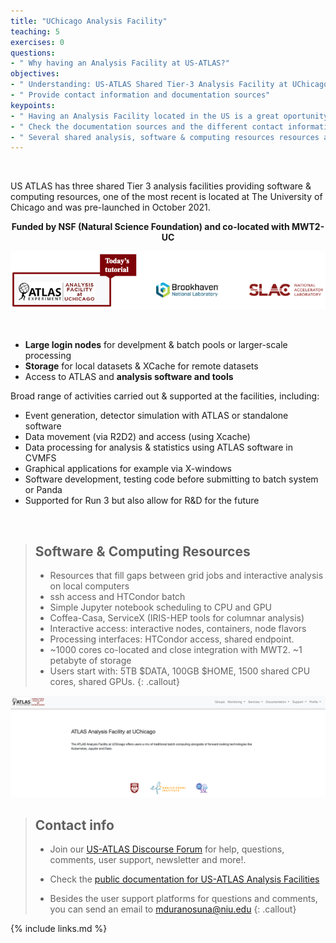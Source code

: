 ```yaml
---
title: "UChicago Analysis Facility"
teaching: 5
exercises: 0
questions:
- " Why having an Analysis Facility at US-ATLAS?"
objectives:
- " Understanding: US-ATLAS Shared Tier-3 Analysis Facility at UChicago"
- " Provide contact information and documentation sources"
keypoints:
- " Having an Analysis Facility located in the US is a great oportunity to simplify and accelerate the delivery of HEP results"
- " Check the documentation sources and the different contact informations for help, user support, feedback, news, etc! "
- " Several shared analysis, software & computing resources resources are available, please use them and provide feedback" 
---
```


<br>

US ATLAS has three shared Tier 3 analysis facilities providing software & computing resources, one of the most recent is located at The University of Chicago and was pre-launched in October 2021.

**<center> Funded by NSF (Natural Science Foundation) and co-located with MWT2-UC </center>**

![image info](./../fig/i_sharedtier3.png)

<br>

- <strong>Large login nodes</strong> for develpment & batch pools or larger-scale processing
- <strong>Storage</strong> for local datasets & XCache for remote datasets
- Access to ATLAS and <strong>analysis software and tools</strong>

Broad range of activities carried out & supported at the facilities, including:
- Event generation, detector simulation with ATLAS or standalone software
- Data movement (via R2D2) and access (using Xcache)
- Data processing for analysis & statistics using ATLAS software in CVMFS
- Graphical applications for example via X-windows
- Software development, testing code before submitting to batch system or Panda
- Supported for Run 3 but also allow for R&D for the future

<br>

> ## Software & Computing Resources
> - Resources that fill gaps between grid jobs and interactive analysis on local computers
> - ssh access and HTCondor batch
> - Simple Jupyter notebook scheduling to CPU and GPU
> - Coffea-Casa, ServiceX (IRIS-HEP tools for columnar analysis)
> - Interactive access: interactive nodes, containers, node flavors
> - Processing interfaces: HTCondor access, shared endpoint.
> - ~1000 cores co-located and close integration with  MWT2. ~1 petabyte of storage
> - Users start with: 5TB $DATA, 100GB $HOME, 1500 shared CPU cores, shared GPUs.
{: .callout}

![image info](./../fig/i_aboutpage.png)

> ## Contact info
>
> - Join our  <a href="https://atlas-talk.sdcc.bnl.gov/"> US-ATLAS Discourse Forum</a> for help, questions, comments, user support, newsletter and more!. 
>
> - Check the <a href="https://usatlas.readthedocs.io/projects/af-docs/en/latest/">public documentation for US-ATLAS Analysis Facilities</a>
>
> - Besides the user support platforms for questions and comments, you can send an email to mduranosuna@niu.edu
{: .callout}

{% include links.md %}
